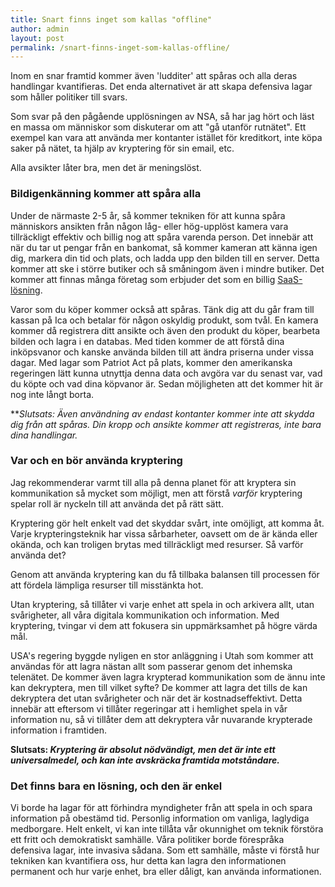 ```yaml
---
title: Snart finns inget som kallas "offline"
author: admin
layout: post
permalink: /snart-finns-inget-som-kallas-offline/
---
```


Inom en snar framtid kommer även 'ludditer' att spåras och alla deras handlingar kvantifieras. Det enda alternativet är att skapa defensiva lagar som håller politiker till svars.

Som svar på den pågående upplösningen av NSA, så har jag hört och läst en massa om människor som diskuterar om att "gå utanför rutnätet". Ett exempel kan vara att använda mer kontanter istället för kreditkort, inte köpa saker på nätet, ta hjälp av kryptering för sin email, etc.

Alla avsikter låter bra, men det är meningslöst.

### Bildigenkänning kommer att spåra alla

Under de närmaste 2-5 år, så kommer tekniken för att kunna spåra människors ansikten från någon låg- eller hög-upplöst kamera vara tillräckligt effektiv och billig nog att spåra varenda person. Det innebär att när du tar ut pengar från en bankomat, så kommer kameran att känna igen dig, markera din tid och plats, och ladda upp den bilden till en server. Detta kommer att ske i större butiker och så småningom även i mindre butiker. Det kommer att finnas många företag som erbjuder det som en billig [SaaS-lösning][1].

Varor som du köper kommer också att spåras. Tänk dig att du går fram till kassan på Ica och betalar för någon oskyldig produkt, som tvål. En kamera kommer då registrera ditt ansikte och även den produkt du köper, bearbeta bilden och lagra i en databas. Med tiden kommer de att förstå dina inköpsvanor och kanske använda bilden till att ändra priserna under vissa dagar. Med lagar som Patriot Act på plats, kommer den amerikanska regeringen lätt kunna utnyttja denna data och avgöra var du senast var, vad du köpte och vad dina köpvanor är. Sedan möjligheten att det kommer hit är nog inte långt borta.

***Slutsats: *Även användning av endast kontanter kommer inte att skydda dig från att spåras. Din kropp och ansikte kommer att registreras, inte bara dina handlingar.**

### Var och en bör använda kryptering

Jag rekommenderar varmt till alla på denna planet för att kryptera sin kommunikation så mycket som möjligt, men att förstå *varför* kryptering spelar roll är nyckeln till att använda det på rätt sätt.

Kryptering gör helt enkelt vad det skyddar svårt, inte omöjligt, att komma åt. Varje krypteringsteknik har vissa sårbarheter, oavsett om de är kända eller okända, och kan troligen brytas med tillräckligt med resurser. Så varför använda det?

Genom att använda kryptering kan du få tillbaka balansen till processen för att fördela lämpliga resurser till misstänkta hot.

Utan kryptering, så tillåter vi varje enhet att spela in och arkivera allt, utan svårigheter, all våra digitala kommunikation och information. Med kryptering, tvingar vi dem att fokusera sin uppmärksamhet på högre värda mål.

USA's regering byggde nyligen en stor anläggning i Utah som kommer att användas för att lagra nästan allt som passerar genom det inhemska telenätet. De kommer även lagra krypterad kommunikation som de ännu inte kan dekryptera, men till vilket syfte? De kommer att lagra det tills de kan dekryptera det utan svårigheter och när det är kostnadseffektivt. Detta innebär att eftersom vi tillåter regeringar att i hemlighet spela in vår information nu, så vi tillåter dem att dekryptera vår nuvarande krypterade information i framtiden.

**Slutsats: *Kryptering är absolut nödvändigt, men det är inte ett universalmedel, och kan inte avskräcka framtida motståndare.***

### Det finns bara en lösning, och den är enkel

Vi borde ha lagar för att förhindra myndigheter från att spela in och spara information på obestämd tid. Personlig information om vanliga, laglydiga medborgare. Helt enkelt, vi kan inte tillåta vår okunnighet om teknik förstöra ett fritt och demokratiskt samhälle. Våra politiker borde förespråka defensiva lagar, inte invasiva sådana. Som ett samhälle, måste vi förstå hur tekniken kan kvantifiera oss, hur detta kan lagra den informationen permanent och hur varje enhet, bra eller dåligt, kan använda informationen.

 [1]: http://en.wikipedia.org/wiki/Software_as_a_service
